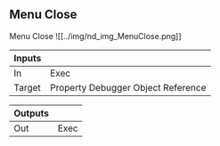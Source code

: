 ## Menu Close
Menu Close
![[../img/nd_img_MenuClose.png]]

|Inputs||
|--|--|
| In | Exec |
| Target | Property Debugger Object Reference |

|Outputs||
|--|--|
| Out | Exec |
